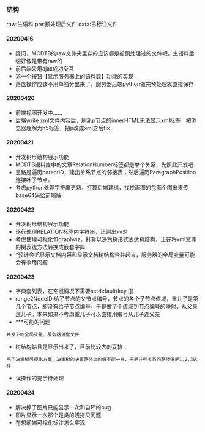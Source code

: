 ### 结构
raw:生语料
pre:预处理后文件
data:已标注文件

#### 20200416 
- 疑问，MCDTB的raw文件夹里存的应该都是被预处理过的文件吧，生语料后缀好像是带有raw的
- 前后端采用ajax成功交互
- 第一个按钮【显示服务器上的语料数】功能的实现
- 落盘操作应该不用单独分出来了，服务器后端python做完预处理就直接保存

#### 20200420
- 前端视图开发中……
- 后端write xml文件内容后，刷新p节点的innerHTML无法显示xml标签，被浏览器理解为h5标签，把p改成xml之后fix

#### 20200421
- 开发树形结构展示功能
- MCDTB语料库中的文章RelationNumber标签都是单个关系，先照此开发吧
- 思路是遍历parentID，建出关系节点的邻接表；然后遍历ParagraphPosition连接叶子节点。
- 考虑python处理字符串更熟，打算后端建树，找找画图的包画个图出来传base64码给前端解

#### 20200422
- 开发树形结构展示功能
- 逐行处理RELATION标签内字符串，正则出kv对
- 考虑使用可视化包graphviz，打算以决策树形式表达树结构，正在将xml文件的树表达方法转换成嵌套字典
- *预计会把显示文档内容和显示文档树结构合并起来，服务器的全局变量可能会有争用问题

#### 20200423
- 字典套列表，在空键情况下需要setdefault(key,[])
- range2NodeID:给了节点的父节点编号，节点的各个子节点值域，重儿子是第几个节点，却没有给子节点编号。于是做了个值域到节点编号的映射，从父亲连儿子。本来如果不考虑重儿子可以直接用编号从儿子连父亲
- ***可能的问题

```
并发下的全局变量、服务器落盘文件
```

- 树结构姑且是显示出来了，目前比较大的妥协：

```
用了决策树可视化方案，决策树的决策路径上的值不能一样，于是并列关系的路径值是1,2,3这样
```

- 误操作的提示待处理


#### 20200424
- 解决掉了图片只能显示一次和自环的bug
- 图片显示一次那个是类的浅拷贝问题
- 在想前端可视化标注怎么实现

